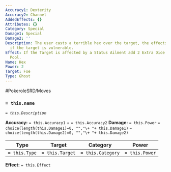 ```yaml
---
Accuracy1: Dexterity
Accuracy2: Channel
AddedEffects: {}
Attributes: {}
Category: Special
Damage1: Special
Damage2: ''
Description: The user casts a terrible hex over the target, the effects will be greater
  if the target is vulnerable.
Effect: If the Target is affected by a Status Ailment add 2 Extra Dice to the Damage
  Pool.
Name: Hex
Power: 2
Target: Foe
Type: Ghost
---
```


#PokeroleSRD/Moves

### `= this.name`
*`= this.Description`*

**Accuracy:** `= this.Accuracy1` + `= this.Accuracy2`
**Damage:** `= this.Power` `= choice(length(this.Damage1)=0, "","\+ "+ this.Damage1)` `= choice(length(this.Damage2)=0, "","\+ "+ this.Damage2)`

| Type          | Target          | Category          | Power          |
| ------------- | --------------- | ----------------  | -------------- |
| `= this.Type` | `= this.Target` | `= this.Category` | `= this.Power` | 

**Effect:** `= this.Effect`